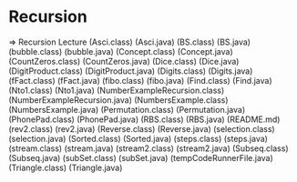 # Recursion
=> Recursion Lecture
(Asci.class) (Asci.java) (BS.class) (BS.java) (bubble.class) (bubble.java) (Concept.class) (Concept.java) (CountZeros.class) (CountZeros.java) (Dice.class) (Dice.java) (DigitProduct.class) (DigitProduct.java) (Digits.class) (Digits.java) (fFact.class) (fFact.java) (fibo.class) (fibo.java) (Find.class) (Find.java) (Nto1.class) (Nto1.java) (NumberExampleRecursion.class) (NumberExampleRecursion.java) (NumbersExample.class) (NumbersExample.java) (Permutation.class) (Permutation.java) (PhonePad.class) (PhonePad.java) (RBS.class) (RBS.java) (README.md) (rev2.class) (rev2.java) (Reverse.class) (Reverse.java) (selection.class) (selection.java) (Sorted.class) (Sorted.java) (steps.class) (steps.java) (stream.class) (stream.java) (stream2.class) (stream2.java) (Subseq.class) (Subseq.java) (subSet.class) (subSet.java) (tempCodeRunnerFile.java) (Triangle.class) (Triangle.java)
